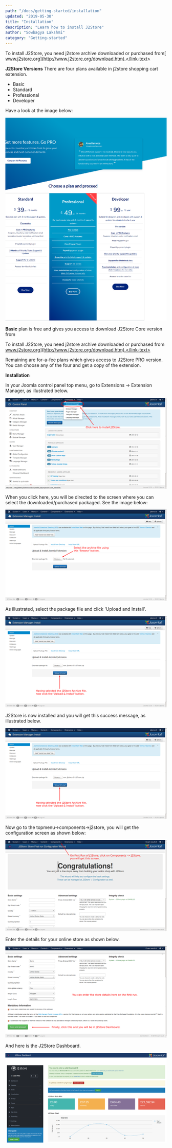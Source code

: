 ```yaml
---
path: "/docs/getting-started/installation"
updated: "2019-05-30"
title: "Installation"
description: "Learn how to install J2Store"
author: "Sowbagya Lakshmi"
category: "Getting-started"
---
```


To install J2Store, you need j2store archive downloaded or purchased from[ <link-text url="http://www.j2store.org/download.html" target="_blank" rel="noopener">www.j2store.org](http://www.j2store.org/download.htm).</link-text>

**J2Store Versions**
There are four plans available in j2store shopping cart extension.

*   Basic
*   Standard
*   Professional
*   Developer

Have a look at the image below:

![Installation-planandproceed](https://raw.githubusercontent.com/j2store/doc-images/master/getting-started/Installation/Installation-Planandproceed.png)


**Basic** plan is free and gives you access to download J2Store Core version from[ ](http://www.j2store.org/download.htm)

To install J2Store, you need j2store archive downloaded or purchased from <link-text url="http://www.j2store.org/download.html" target="_blank" rel="noopener">www.j2store.org](http://www.j2store.org/download.htm).</link-text>

Remaining are for-a-fee plans which gives access to J2Store PRO version. You can choose any of the four and get a copy of the extension.


**Installation**

In your Joomla control panel top menu, go to Extensions -> Extension Manager, as illustrated below.

![Installation-extensionmanager](https://raw.githubusercontent.com/j2store/doc-images/master/getting-started/Installation/Installation-extensionmanager.png)


When you click here, you will be directed to the screen where you can select the downloaded/purchased packaged. See the image below:

![Installation-browse](https://raw.githubusercontent.com/j2store/doc-images/master/getting-started/Installation/Installation-browse.png)


As illustrated, select the package file and click 'Upload and Install'.

![Installation-uploadinstall](https://raw.githubusercontent.com/j2store/doc-images/master/getting-started/Installation/Installation-uploadinstall.png)


J2Store is now installed and you will get this success message, as illustrated below.

![Installation-success-message](https://raw.githubusercontent.com/j2store/doc-images/master/getting-started/Installation/Installation-uploadinstall.png)


Now go to the topmenu->components->j2store, you will get the configuration screen as shown below:

![Installation-storeconfiguration](https://raw.githubusercontent.com/j2store/doc-images/master/getting-started/Installation/Installation-Store-config.png)



Enter the details for your online store as shown below.

![Installation-configenterdetails](https://raw.githubusercontent.com/j2store/doc-images/master/getting-started/Installation/Installation-configenterdetails.png)


And here is the J2Store Dashboard.

![Installation-dashboard](https://raw.githubusercontent.com/j2store/doc-images/master/getting-started/Installation/Installation-dashboard.png)



